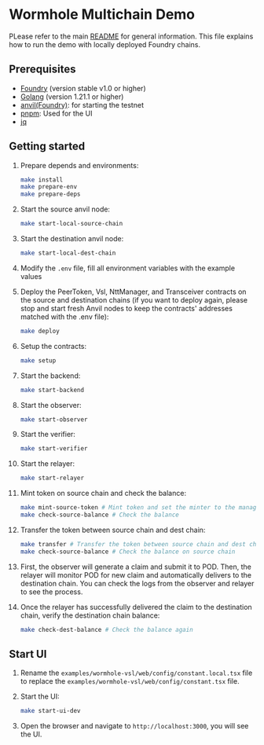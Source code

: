 # Wormhole Multichain Demo

PLease refer to the main [README](./README.md) for general information. This file explains how to run the demo with locally deployed Foundry chains.

## Prerequisites

- [Foundry](https://book.getfoundry.sh/getting-started/installation) (version stable v1.0 or higher)
- [Golang](https://go.dev/doc/install) (version 1.21.1 or higher)
- [anvil(Foundry)](https://book.getfoundry.sh/getting-started/installation): for starting the testnet
- [pnpm](https://pnpm.io/installation): Used for the UI
- [jq](https://jqlang.github.io/jq/download/)

## Getting started

1. Prepare depends and environments:

   ```bash
   make install
   make prepare-env
   make prepare-deps
   ```

2. Start the source anvil node:

   ```bash
   make start-local-source-chain
   ```

3. Start the destination anvil node:

   ```bash
   make start-local-dest-chain
   ```

4. Modify the `.env` file, fill all environment variables with the example values

5. Deploy the PeerToken, Vsl, NttManager, and Transceiver contracts on the source and destination chains (if you want to deploy again, please stop and start fresh Anvil nodes to keep the contracts' addresses matched with the .env file):

   ```bash
   make deploy
   ```

6. Setup the contracts:

   ```bash
   make setup
   ```

7. Start the backend:

   ```bash
   make start-backend
   ```

8. Start the observer:

   ```bash
   make start-observer
   ```

9. Start the verifier:

   ```bash
   make start-verifier
   ```

10. Start the relayer:

    ```bash
    make start-relayer
    ```

11. Mint token on source chain and check the balance:

    ```bash
    make mint-source-token # Mint token and set the minter to the manager
    make check-source-balance # Check the balance
    ```

12. Transfer the token between source chain and dest chain:

    ```bash
    make transfer # Transfer the token between source chain and dest chain
    make check-source-balance # Check the balance on source chain
    ```

13. First, the observer will generate a claim and submit it to POD. Then, the relayer will monitor POD for new claim and automatically delivers to the destination chain. You can check the logs from the observer and relayer to see the process.

14. Once the relayer has successfully delivered the claim to the destination chain, verify the destination chain balance:

    ```bash
    make check-dest-balance # Check the balance again
    ```

## Start UI

1. Rename the `examples/wormhole-vsl/web/config/constant.local.tsx` file to replace the `examples/wormhole-vsl/web/config/constant.tsx` file.
2. Start the UI:

   ```bash
   make start-ui-dev
   ```

3. Open the browser and navigate to `http://localhost:3000`, you will see the UI.
